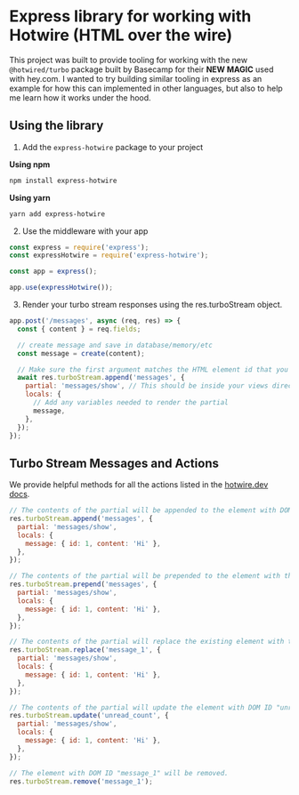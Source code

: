 # Express library for working with Hotwire (HTML over the wire)

This project was built to provide tooling for working with the new `@hotwired/turbo` package built by Basecamp for their **NEW MAGIC** used with hey.com. I wanted to try building similar tooling in express as an example for how this can implemented in other languages, but also to help me learn how it works under the hood.

## Using the library

1. Add the `express-hotwire` package to your project

**Using npm**

```bash
npm install express-hotwire
```

**Using yarn**

```bash
yarn add express-hotwire
```

2. Use the middleware with your app

```js
const express = require('express');
const expressHotwire = require('express-hotwire');

const app = express();

app.use(expressHotwire());
```

3. Render your turbo stream responses using the res.turboStream object.

```js
app.post('/messages', async (req, res) => {
  const { content } = req.fields;

  // create message and save in database/memory/etc
  const message = create(content);

  // Make sure the first argument matches the HTML element id that you want to append a child to
  await res.turboStream.append('messages', {
    partial: 'messages/show', // This should be inside your views directory as views/messages/show.ejs
    locals: {
      // Add any variables needed to render the partial
      message,
    },
  });
});
```

## Turbo Stream Messages and Actions

We provide helpful methods for all the actions listed in the [hotwire.dev docs](https://turbo.hotwire.dev/handbook/streams).

```js
// The contents of the partial will be appended to the element with DOM ID "messages".
res.turboStream.append('messages', {
  partial: 'messages/show',
  locals: {
    message: { id: 1, content: 'Hi' },
  },
});

// The contents of the partial will be prepended to the element with the DOM ID "messages".
res.turboStream.prepend('messages', {
  partial: 'messages/show',
  locals: {
    message: { id: 1, content: 'Hi' },
  },
});

// The contents of the partial will replace the existing element with the DOM ID "message_1".
res.turboStream.replace('message_1', {
  partial: 'messages/show',
  locals: {
    message: { id: 1, content: 'Hi' },
  },
});

// The contents of the partial will update the element with DOM ID "unread_count".
res.turboStream.update('unread_count', {
  partial: 'messages/show',
  locals: {
    message: { id: 1, content: 'Hi' },
  },
});

// The element with DOM ID "message_1" will be removed.
res.turboStream.remove('message_1');
```
